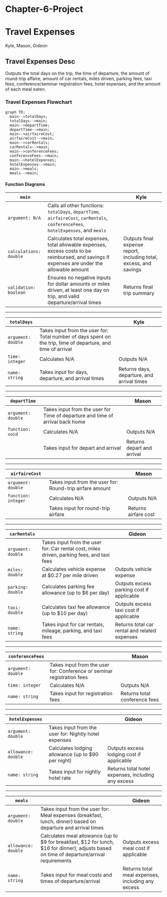 # Chapter-6-Project

# Travel Expenses
Kyle, Mason, Gideon

## Travel Expenses Desc
Outputs the total days on the trip, the time of departure, the amount of round-trip affaire, amount of car rentals,
miles driven, parking fees, taxi fees, conference/seminar registration fees, hotel expenses,
and the amount of each meal eaten.

### Travel Expenses Flowchart
```mermaid
graph TD;
  main-->totalDays;
  totalDays-->main;
  main-->departTime;
  departTime-->main;
  main-->airfaireCost;
  airfaireCost-->main;
  main-->carRentals;
  carRentals-->main;
  main-->conferenceFees;
  conferenceFees-->main;
  main-->hotelExpenses;
  hotelExpenses-->main;
  main-->meals;
  meals-->main;
```

#### Function Diagrams

| `main`               |                                                                                                                                                    | Kyle           |
| -------------------- | -------------------------------------------------------------------------------------------------------------------------------------------------- | -------------- |
| `argument: N/A`      | Calls all other functions: `totalDays`, `departTime`, `airfaireCost`, `carRentals`, `conferenceFees`, `hotelExpenses`, and `meals`                | |
| `calculations: double` | Calculates total expenses, total allowable expenses, excess costs to be reimbursed, and savings if expenses are under the allowable amount        | Outputs final expense report, including total, excess, and savings |
| `validation: boolean` | Ensures no negative inputs for dollar amounts or miles driven, at least one day on trip, and valid departure/arrival times                      | Returns final trip summary | 

***

| `totalDays`         |                                                                                                        | Kyle           |
| ------------------- | ------------------------------------------------------------------------------------------------------ | -------------  |
| `argument: double`  | Takes input from the user for: Total number of days spent on the trip, time of departure, and time of arrival | |
| `time: integer`     | Calculates N/A                                                                                         | Outputs N/A |
| `name: string`      | Takes input for days, departure, and arrival times                                                     | Returns days, departure, and arrival times |

***

| `departTime`        |                             | Mason          |
| ------------------- | --------------------------- | -------------  |
| `argument: double`  | Takes input from the user for Time of departure and time of arrival back home | |
| `function: void`     | Calculates N/A                        | Outputs N/A |
|       | Takes input for depart and arrival    | Returns depart and arrival |

***

| `airfaireCost`      |                                                           | Mason          |
| ------------------- | --------------------------------------------------------- | -------------  |
| `argument: double`  | Takes input from the user for: Round-trip airfare amount  | |
| `function: integer`     | Calculates N/A                                            | Outputs N/A |
|       | Takes input for round-trip airfare                        | Returns airfare cost |
***

| `carRentals`        |                                                                                               | Gideon         |
| ------------------- | --------------------------------------------------------------------------------------------- | -------------  |
| `argument: double`  | Takes input from the user for: Car rental cost, miles driven, parking fees, and taxi fees     | |
| `miles: double`     | Calculates vehicle expense at $0.27 per mile driven                                           | Outputs vehicle expense |
| `parking: double`   | Calculates parking fee allowance (up to $6 per day)                                           | Outputs excess parking cost if applicable |
| `taxi: double`      | Calculates taxi fee allowance (up to $10 per day)                                             | Outputs excess taxi cost if applicable |
| `name: string`      | Takes input for car rentals, mileage, parking, and taxi fees                                  | Returns total car rental and related expenses |

***

| `conferenceFees`    |                                                                | Mason          |
| ------------------- | -------------------------------------------------------------- | -------------  |
| `argument: double`  | Takes input from the user for: Conference or seminar registration fees | |
| `time: integer`     | Calculates N/A                                                 | Outputs N/A |
| `name: string`      | Takes input for registration fees                              | Returns total conference fees |

***

| `hotelExpenses`     |                                                                              | Gideon         |
| ------------------- | ---------------------------------------------------------------------------- | -------------  |
| `argument: double`  | Takes input from the user for: Nightly hotel expenses                         | |
| `allowance: double` | Calculates lodging allowance (up to $90 per night)                            | Outputs excess lodging cost if applicable |
| `name: string`      | Takes input for nightly hotel rate                                           | Returns total hotel expenses, including any excess |

***

| `meals`             |                                                                                                                                            | Gideon         |
| ------------------- | ------------------------------------------------------------------------------------------------------------------------------------------ | -------------  |
| `argument: double`  | Takes input from the user for: Meal expenses (breakfast, lunch, dinner) based on departure and arrival times                               | |
| `allowance: double` | Calculates meal allowance (up to $9 for breakfast, $12 for lunch, $16 for dinner); adjusts based on time of departure/arrival requirements | Outputs excess meal cost if applicable |
| `name: string`      | Takes input for meal costs and times of departure/arrival                                                                                  | Returns total meal expenses, including any excess |
